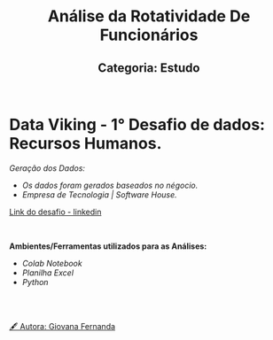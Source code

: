 <div align="center">
   <h1>Análise da Rotatividade De Funcionários</h1>
  <h2>Categoria: Estudo</h2>
</div>

<br>

# **Data Viking - 1° Desafio de dados: Recursos Humanos.**

*Geração dos Dados:*

*  *Os dados foram gerados baseados no négocio.*
*   *Empresa de Tecnologia | Software House.*

[Link do desafio - linkedin](https://www.linkedin.com/posts/data-viking_1%C2%BA-desafio-de-dados-by-data-viking-activity-7195747152193581056-WPrF?utm_source=share&utm_medium=member_desktop)

<br>

**Ambientes/Ferramentas utilizados para as Análises:**
* *Colab Notebook*
* *Planilha Excel*
* *Python*

<br>
<br>

[🖋 Autora: Giovana Fernanda](https://github.com/GiovanaMerces)
   
